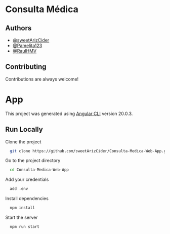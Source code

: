 
# Consulta Médica




## Authors

- [@sweetArizCider](https://www.github.com/sweetArizCider)
- [@Pamelita123](https://www.github.com/Pamelita123)
- [@RaulHMV](https://www.github.com/RaulHMV)



## Contributing

Contributions are always welcome!

# App

This project was generated using [Angular CLI](https://github.com/angular/angular-cli) version 20.0.3.




## Run Locally

Clone the project

```bash
  git clone https://github.com/sweetArizCider/Consulta-Medica-Web-App.git
```

Go to the project directory

```bash
  cd Consulta-Medica-Web-App
```

Add your credentials
```bash
  add .env
```

Install dependencies

```bash
  npm install
```

Start the server

```bash
  npm run start
```

